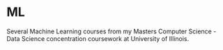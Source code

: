 # ML

Several Machine Learning courses from my Masters Computer Science - Data Science concentration coursework at University of Illinois.
